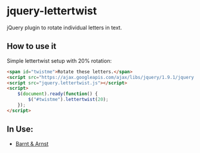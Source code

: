 jquery-lettertwist
==================

jQuery plugin to rotate individual letters in text.

## How to use it
Simple lettertwist setup with 20% rotation:

```html
<span id="twistme">Rotate these letters.</span>
<script src="https://ajax.googleapis.com/ajax/libs/jquery/1.9.1/jquery.min.js"></script>
<script src="jquery.lettertwist.js"></script>
<script>
	$(document).ready(function() {
		$("#twistme").lettertwist(20);
	});
</script>
```

## In Use:
- [Barnt & Arnst](http://barntarnst.com)